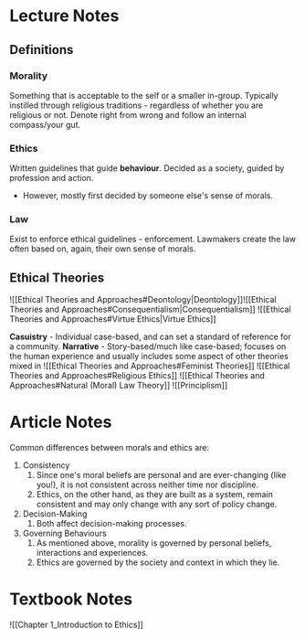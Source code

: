 # Lecture Notes
## Definitions 
### Morality
Something that is acceptable to the self or a smaller in-group.
Typically instilled through religious traditions - regardless of whether you are religious or not. 
Denote right from wrong and follow an internal compass/your gut.
### Ethics
Written guidelines that guide **behaviour**.
Decided as a society, guided by profession and action. 
- However, mostly first decided by someone else's sense of morals. 
### Law
Exist to enforce ethical guidelines - enforcement. 
Lawmakers create the law often based on, again, their own sense of morals. 
## Ethical Theories
![[Ethical Theories and Approaches#Deontology|Deontology]]![[Ethical Theories and Approaches#Consequentialism|Consequentialism]]
![[Ethical Theories and Approaches#Virtue Ethics|Virtue Ethics]]

**Casuistry** - Individual case-based, and can set a standard of reference for a community. 
**Narrative** - Story-based/much like case-based; focuses on the human experience and usually includes some aspect of other theories mixed in
![[Ethical Theories and Approaches#Feminist Theories]]
![[Ethical Theories and Approaches#Religious Ethics]]
![[Ethical Theories and Approaches#Natural (Moral) Law Theory]]
![[Principlism]]
# Article Notes
Common differences between morals and ethics are: 
1. Consistency
	1. Since one's moral beliefs are personal and are ever-changing (like you!), it is not consistent across neither time nor discipline. 
	2. Ethics, on the other hand, as they are built as a system, remain consistent and may only change with any sort of policy change. 
2. Decision-Making
	1. Both affect decision-making processes. 
3. Governing Behaviours
	1. As mentioned above, morality is governed by personal beliefs, interactions and experiences. 
	2. Ethics are governed by the society and context in which they lie. 
# Textbook Notes
![[Chapter 1_Introduction to Ethics]]